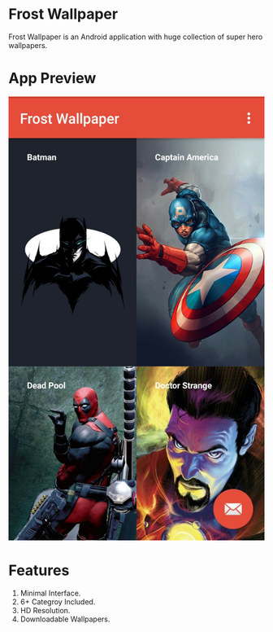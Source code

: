 # Frost Wallpaper
Frost Wallpaper is an Android application with huge collection of super hero wallpapers.

# App Preview
![app_preview](https://github.com/tushar821999/FrostWallpaper/blob/master/Desn0EjX4AEMb1g.jpg?raw=true)

# Features
1. Minimal Interface.
2. 6+ Categroy Included.
3. HD Resolution.
4. Downloadable Wallpapers.
